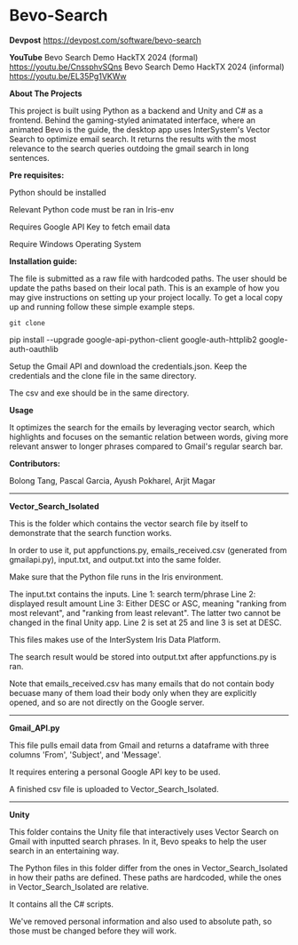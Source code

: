 # Bevo-Search

**Devpost**
https://devpost.com/software/bevo-search

**YouTube**
Bevo Search Demo HackTX 2024 (formal)
https://youtu.be/CnssphvSQns
Bevo Search Demo HackTX 2024 (informal)
https://youtu.be/EL35Pg1VKWw

**About The Projects**

This project is built using Python as a backend and Unity and C# as a frontend. Behind the gaming-styled animatated interface, where an animated Bevo is the guide, the desktop app uses InterSystem's Vector Search to optimize email search. It returns the results with the most relevance to the search queries outdoing the gmail search in long sentences.


**Pre requisites:**

Python should be installed

Relevant Python code must be ran in Iris-env 

Requires Google API Key to fetch email data

Require Windows Operating System

**Installation guide:**

The file is submitted as a raw file with hardcoded paths. The user should be update the paths based on their local path. This is an example of how you may give instructions on setting up your project locally. To get a local copy up and running follow these simple example steps.
```
git clone 
```
pip install --upgrade google-api-python-client google-auth-httplib2 google-auth-oauthlib

Setup the Gmail API and download the credentials.json. Keep the credentials and the clone file in the same directory.

The csv and exe should be in the same directory. 


**Usage**

It optimizes the search for the emails by leveraging vector search, which highlights and focuses on the semantic relation between words, giving more relevant answer to longer phrases compared to Gmail's regular search bar.


**Contributors:**

Bolong Tang, 
Pascal Garcia, 
Ayush Pokharel, 
Arjit Magar

---

**Vector_Search_Isolated**

This is the folder which contains the vector search file by itself to demonstrate that the search function works.

In order to use it, put appfunctions.py, emails_received.csv (generated from gmailapi.py), input.txt, and output.txt into the same folder. 

Make sure that the Python file runs in the Iris environment. 

The input.txt contains the inputs. 
Line 1: search term/phrase
Line 2: displayed result amount
Line 3: Either DESC or ASC, meaning "ranking from most relevant", and "ranking from least relevant". 
The latter two cannot be changed in the final Unity app. Line 2 is set at 25 and line 3 is set at DESC.

This files makes use of the InterSystem Iris Data Platform.

The search result would be stored into output.txt after appfunctions.py is ran.

Note that emails_received.csv has many emails that do not contain body becuase many of them load their body only when they are explicitly opened, and so are not directly on the Google server. 

---

**Gmail_API.py**

This file pulls email data from Gmail and returns a dataframe with three columns 'From', 'Subject', and 'Message'. 

It requires entering a personal Google API key to be used.

A finished csv file is uploaded to Vector_Search_Isolated. 

---

**Unity**

This folder contains the Unity file that interactively uses Vector Search on Gmail with inputted search phrases. In it, Bevo speaks to help the user search in an entertaining way.

The Python files in this folder differ from the ones in Vector_Search_Isolated in how their paths are defined. These paths are hardcoded, while the ones in Vector_Search_Isolated are relative. 

It contains all the C# scripts. 

We've removed personal information and also used to absolute path, so those must be changed before they will work.
